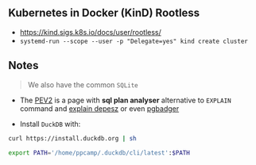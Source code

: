 

## Kubernetes in Docker (KinD) Rootless

- https://kind.sigs.k8s.io/docs/user/rootless/
- `systemd-run --scope --user -p "Delegate=yes" kind create cluster`


## Notes

> We also have the common `SQLite`


- The [PEV2](./static/index.html) is a page with **sql plan analyser**
alternative to `EXPLAIN` command and [explain depesz](https://explain.depesz.com/s/g14A)
or even [pgbadger](https://blog.4linux.com.br/analisando-a-performance-no-postgres-com-o-pgbadger/) 


- Install `DuckDB` with:
```sh
curl https://install.duckdb.org | sh

export PATH='/home/ppcamp/.duckdb/cli/latest':$PATH
```
